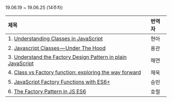 19.06.19 ~ 19.06.25 (14주차)

|   제목   | 번역자  |
| :-------- | :------ |
| 1. [Understanding Classes in JavaScript ](https://www.digitalocean.com/community/tutorials/understanding-classes-in-javascript)| 현아 |
| 2. [Javascript Classes — Under The Hood](https://medium.com/tech-tajawal/javascript-classes-under-the-hood-6b26d2667677)| 용관 |
| 3. [Understand the Factory Design Pattern in plain JavaScript](https://medium.com/front-end-weekly/understand-the-factory-design-pattern-in-plain-javascript-20b348c832bd)| 해연 |
| 4. [Class vs Factory function: exploring the way forward](https://www.freecodecamp.org/news/class-vs-factory-function-exploring-the-way-forward-73258b6a8d15/)| 재욱 |
| 5. [JavaScript Factory Functions with ES6+](https://medium.com/javascript-scene/javascript-factory-functions-with-es6-4d224591a8b1)| 승민 |
| 6. [The Factory Pattern in JS ES6](https://medium.com/@SntsDev/the-factory-pattern-in-js-es6-78f0afad17e9)| 호철 |

